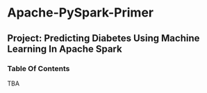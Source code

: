 # Apache-PySpark-Primer

## Project: Predicting Diabetes Using Machine Learning In Apache Spark

### Table Of Contents

TBA
